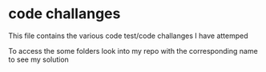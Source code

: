 # code challanges

This file contains the various code test/code challanges I have attemped

To access the some folders look into my repo with the corresponding name to see my solution
